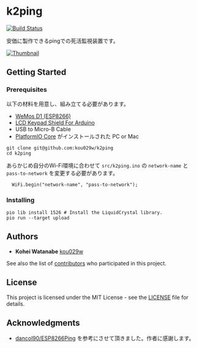 # k2ping

[![Build Status](https://travis-ci.org/kou029w/k2ping.svg?branch=develop)](https://travis-ci.org/kou029w/k2ping)

安価に製作できるpingでの死活監視装置です。

[![Thumbnail](https://i.ytimg.com/vi/O8T0brdBYlI/maxresdefault.jpg)](https://www.youtube.com/watch?v=O8T0brdBYlI)

## Getting Started

### Prerequisites

以下の材料を用意し、組み立てる必要があります。

- [WeMos D1 (ESP8266)](https://www.wemos.cc/product/d1.html)
- [LCD Keypad Shield For Arduino](https://www.dfrobot.com/product-51.html)
- USB to Micro-B Cable
- [PlatformIO Core](http://docs.platformio.org/en/latest/installation.html) がインストールされた PC or Mac

```
git clone git@github.com:kou029w/k2ping
cd k2ping
```

あらかじめ自分のWi-Fi環境に合わせて `src/k2ping.ino` の `network-name` と `pass-to-network` を変更する必要があります。

```arduino
  WiFi.begin("network-name", "pass-to-network");
```

### Installing

```
pio lib install 1526 # Install the LiquidCrystal library.
pio run --target upload
```

## Authors

* **Kohei Watanabe** [kou029w](https://github.com/kou029w)

See also the list of [contributors](https://github.com/kou029w/k2ping/contributors) who participated in this project.

## License

This project is licensed under the MIT License - see the [LICENSE](LICENSE) file for details.

## Acknowledgments

* [dancol90/ESP8266Ping](https://github.com/dancol90/ESP8266Ping) を参考にさせて頂きました。作者に感謝します。
